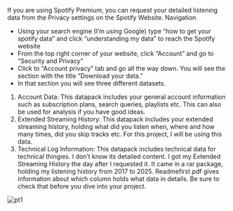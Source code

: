 If you are using Spotify Premium, you can request your detailed listening data from the Privacy settings on the Spotify Website.
Navigation
- Using your search engine (I’m using Google) type “how to get your spotify data” and click “understanding my data” to reach the Spotify website
- From the top right corner of your website, click “Account” and go to “Security and Privacy”
- Click to “Account privacy” tab and go all the way down. You will see the section with the title “Download your data.”
- In that section you will see three different datasets.

1) Account Data: This datapack includes your general account information such as subscription plans, search queries, playlists etc. This can also be used for analysis if you have good ideas.
2) Extended Streaming History: This datapack includes your extended streaming history, holding what did you listen when, where and how many times, did you skip tracks etc. For this project, I will be using this data.
3) Technical Log Information: This datapack includes technical data for technical thingies. I don’t know its detailed content.
I got my Extended Streaming History the day after I requested it. It came in a rar package, holding my listening history from 2017 to 2025.
 Readmefirst pdf gives information about which column holds what data in details. Be sure to check that before you dive into your project.

![pt1](https://github.com/user-attachments/assets/0da86a63-9000-47cd-9e83-dce1531f502d)
